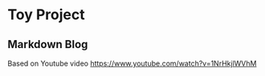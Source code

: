 # Toy Project

## Markdown Blog

Based on Youtube video
https://www.youtube.com/watch?v=1NrHkjlWVhM
